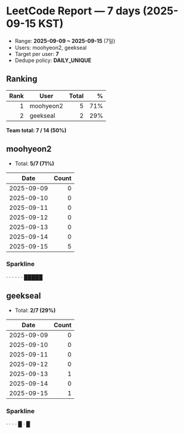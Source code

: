 # LeetCode Report — 7 days (2025-09-15 KST)

- Range: **2025-09-09 ~ 2025-09-15** (7일)
- Users: moohyeon2, geekseal
- Target per user: **7**
- Dedupe policy: **DAILY_UNIQUE**

## Ranking
| Rank | User | Total | % |
|---:|---|---:|---:|
| 1 | moohyeon2 | 5 | 71% |
| 2 | geekseal | 2 | 29% |

**Team total: 7 / 14 (50%)**

## moohyeon2
- Total: **5/7 (71%)**

| Date | Count |
|---|---:|
| 2025-09-09 | 0 |
| 2025-09-10 | 0 |
| 2025-09-11 | 0 |
| 2025-09-12 | 0 |
| 2025-09-13 | 0 |
| 2025-09-14 | 0 |
| 2025-09-15 | 5 |

### Sparkline
· · · · · · █████

## geekseal
- Total: **2/7 (29%)**

| Date | Count |
|---|---:|
| 2025-09-09 | 0 |
| 2025-09-10 | 0 |
| 2025-09-11 | 0 |
| 2025-09-12 | 0 |
| 2025-09-13 | 1 |
| 2025-09-14 | 0 |
| 2025-09-15 | 1 |

### Sparkline
· · · · █ · █
